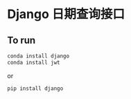 # Django 日期查询接口

## To run

```bash
conda install django
conda install jwt
```

or

```bash
pip install django
```
